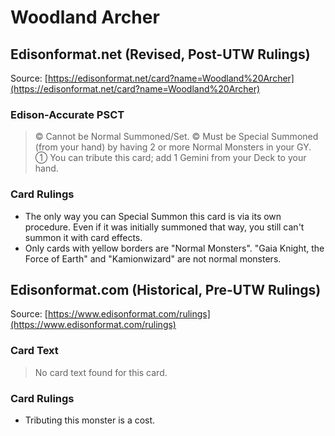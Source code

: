 # Woodland Archer

## Edisonformat.net (Revised, Post-UTW Rulings)

Source: [https://edisonformat.net/card?name=Woodland%20Archer](https://edisonformat.net/card?name=Woodland%20Archer)

### Edison-Accurate PSCT

> © Cannot be Normal Summoned/Set.
> © Must be Special Summoned (from your hand) by having 2 or more Normal Monsters in your GY.
> ① You can tribute this card; add 1 Gemini from your Deck to your hand.

### Card Rulings

*   The only way you can Special Summon this card is via its own procedure.
Even if it was initially summoned that way, you still can't summon it with card effects.
*   Only cards with yellow borders are "Normal Monsters". "Gaia Knight, the Force of Earth" and "Kamionwizard" are not normal monsters.


## Edisonformat.com (Historical, Pre-UTW Rulings)

Source: [https://www.edisonformat.com/rulings](https://www.edisonformat.com/rulings)

### Card Text

> No card text found for this card.

### Card Rulings

*   Tributing this monster is a cost.


